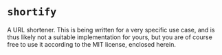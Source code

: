 # `shortify`

A URL shortener.  This is being written for a very specific use case, and is thus likely
not a suitable implementation for yours, but you are of course free to use it according to
the MIT license, enclosed herein.
